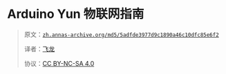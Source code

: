 # Arduino Yun 物联网指南

> 原文：[`zh.annas-archive.org/md5/5adfde3977d9c1890a46c10dfc85e6f2`](https://zh.annas-archive.org/md5/5adfde3977d9c1890a46c10dfc85e6f2)
> 
> 译者：[飞龙](https://github.com/wizardforcel)
> 
> 协议：[CC BY-NC-SA 4.0](http://creativecommons.org/licenses/by-nc-sa/4.0/)